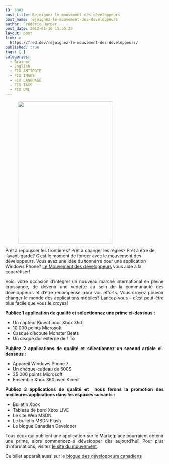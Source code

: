 ```yaml
---
ID: 3003
post_title: Rejoignez le mouvement des développeurs
post_name: rejoignez-le-mouvement-des-developpeurs
author: Frédéric Harper
post_date: 2012-01-16 15:35:30
layout: post
link: >
  https://fred.dev/rejoignez-le-mouvement-des-developpeurs/
published: true
tags: [ ]
categories:
  - Brainer
  - English
  - FIX ANTIDOTE
  - FIX IMAGE
  - FIX LANGUAGE
  - FIX TAGS
  - FIX URL
---
```

<figure><img title="devmov" src="http://fred.dev/wp-content/uploads/2012/01/devmov.jpg" alt="" width="300" height="450" /></figure>
Prêt à repousser les frontières? Prêt à changer les règles? Prêt à être de l’avant-garde? C’est le moment de foncer avec le mouvement des développeurs. Vous avez une idée du tonnerre pour une application Windows Phone? <a href="https://www.mouvementdesdeveloppeurs.com" target="_blank" rel="noopener noreferrer">Le Mouvement des développeurs</a> vous aide à la concrétiser!

<p align="justify">
  Voici votre occasion d’intégrer un nouveau marché international en pleine croissance, de devenir une vedette au sein de la communauté des développeurs et d’être récompensé pour vos efforts. Vous croyez pouvoir changer le monde des applications mobiles? Lancez-vous – c’est peut-être plus facile que vous le croyez!
</p>

<p align="justify">
  <strong>Publiez 1 application de qualité et sélectionnez une prime ci-dessous :</strong>
</p>

*   <div align="justify">
      Un capteur Kinect pour Xbox 360
    </div>

*   <div align="justify">
      10 000 points Microsoft
    </div>

*   <div align="justify">
      Casque d’écoute Monster Beats
    </div>

*   <div align="justify">
      Un disque dur externe de 1 To
    </div>

<p align="justify">
  <strong>Publiez 2 applications de qualité et sélectionnez un second article ci‐dessous :</strong>
</p>

*   <div align="justify">
      Appareil Windows Phone 7
    </div>

*   <div align="justify">
      Un chèque-cadeau de 500$
    </div>

*   <div align="justify">
      35 000 points Microsoft
    </div>

*   <div align="justify">
      Ensemble Xbox 360 avec Kinect
    </div>

<p align="justify">
  <strong>Publiez 3 applications de qualité et  nous ferons la promotion des meilleures applications dans les espaces suivants :</strong>
</p>

*   <div align="justify">
      Bulletin Xbox
    </div>

*   <div align="justify">
      Tableau de bord Xbox LIVE
    </div>

*   <div align="justify">
      Le site Web MSDN
    </div>

*   <div align="justify">
      Le bulletin MSDN Flash
    </div>

*   <div align="justify">
      Le blogue Canadian Developer
    </div>

<p align="justify">
  Tous ceux qui publient une application sur le Marketplace pourraient obtenir une prime, alors commencez à développer dès aujourd’hui! Pour plus d’informations, visitez <a href="https://www.mouvementdesdeveloppeurs.com" target="_blank" rel="noopener noreferrer">le site du mouvement</a>.
</p>

<div id="cross-post">
  Ce billet apparaît aussi sur le <a href="https://blogs.msdn.com/b/cdndevsfr/" target="_blank" rel="noopener noreferrer">blogue des développeurs canadiens</a>
</div>